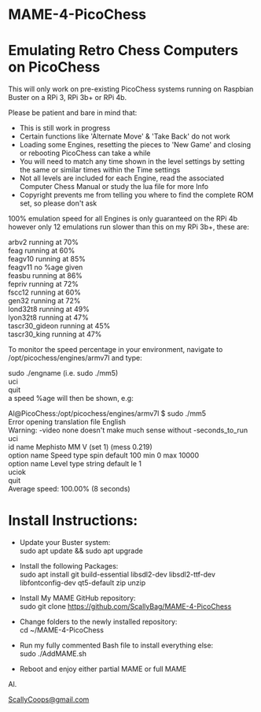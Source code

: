 # MAME-4-PicoChess
 
# Emulating Retro Chess Computers on PicoChess
 
This will only work on pre-existing PicoChess systems running on Raspbian Buster on a RPi 3, RPi 3b+ or RPi 4b.
 
Please be patient and bare in mind that:
* This is still work in progress
* Certain functions like 'Alternate Move' & 'Take Back' do not work
* Loading some Engines, resetting the pieces to 'New Game' and closing or rebooting PicoChess can take a while
* You will need to match any time shown in the level settings by setting the same or similar times within the Time settings 
* Not all levels are included for each Engine, read the associated Computer Chess Manual or study the lua file for more Info 
* Copyright prevents me from telling you where to find the complete ROM set, so please don't ask
 
100% emulation speed for all Engines is only guaranteed on the RPi 4b however only 12 emulations run slower than this on my RPi 3b+, these are:
 
arbv2 running at 70%  
feag running at 60%  
feagv10 running at 85%  
feagv11 no %age given  
feasbu running at 86%  
fepriv running at 72%  
fscc12 running at 60%  
gen32 running at 72%  
lond32t8 running at 49%  
lyon32t8 running at 47%  
tascr30_gideon running at 45%  
tascr30_king running at 47%  
  
To monitor the speed percentage in your environment, navigate to /opt/picochess/engines/armv7l and type:
 
sudo ./engname  (i.e. sudo ./mm5)  
uci  
quit  
a speed %age will then be shown, e.g:  
 
Al@PicoChess:/opt/picochess/engines/armv7l $ sudo ./mm5  
Error opening translation file English  
Warning: -video none doesn't make much sense without -seconds_to_run  
uci  
id name Mephisto MM V (set 1) (mess 0.219)  
option name Speed type spin default 100 min 0 max 10000  
option name Level type string default le 1  
uciok  
quit  
Average speed: 100.00% (8 seconds)  
 
# Install Instructions:

* Update your Buster system:  
sudo apt update && sudo apt upgrade
 
* Install the following Packages:  
sudo apt install git build-essential libsdl2-dev libsdl2-ttf-dev libfontconfig-dev qt5-default zip unzip

* Install My MAME GitHub repository:  
sudo git clone https://github.com/ScallyBag/MAME-4-PicoChess

* Change folders to the newly installed repository:  
cd ~/MAME-4-PicoChess

* Run my fully commented Bash file to install everything else:  
sudo ./AddMAME.sh  
 
* Reboot and enjoy either partial MAME or full MAME 
  
  
  
Al.
  
ScallyCoops@gmail.com
  
